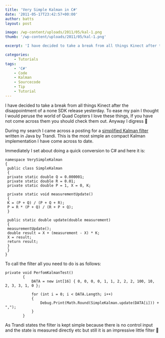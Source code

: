 ```yaml
---
title: 'Very Simple Kalman in C#'
date: '2011-05-17T23:42:57+00:00'
author: batts
layout: post

image: /wp-content/uploads/2011/05/kal-1.png
thumb: '/wp-content/uploads/2011/05/kal-1.png'

excerpt: 'I have decided to take a break from all things Kinect after the disappointment of a none SDK release yesterday'

categories:
    - Tutorials
tags:
    - 'C#'
    - Code
    - Kalman
    - Sourcecode
    - Tip
    - Tutorial
---
```


I have decided to take a break from all things Kinect after the disappointment of a none SDK release yesterday. To ease my pain I thought I would peruse the world of Quad Copters I love these things, If you have not come across them you should check them out. Anyway I digress 🙂

During my search I came across a posting for a [simplified Kalman filter](http://trandi.wordpress.com/2011/05/16/kalman-filter-simplified-version/) written in Java by Trandi. This is the most simple an compact Kalman implementation I have come across to date.

Immediately I set about doing a quick conversion to C# and here it is:

```
namespace VerySimpleKalman
{
 public class SimpleKalman
 {
 private static double Q = 0.000001;
 private static double R = 0.01;
 private static double P = 1, X = 0, K;

 private static void measurementUpdate()
 {
 K = (P + Q) / (P + Q + R);
 P = R * (P + Q) / (R + P + Q);
 }

 public static double update(double measurement)
 {
 measurementUpdate();
 double result = X + (measurement - X) * K;
 X = result;
 return result;
 }
 }
}
```

To call the filter all you need to do is as follows:

```
private void PerfomKalmanTest()
        {
            DATA = new int[16] { 0, 0, 0, 0, 1, 1, 2, 2, 2, 100, 10, 2, 3, 3, 1, 0 };

            for (int i = 0; i < DATA.Length; i++)
            {
                Debug.Print(Math.Round(SimpleKalman.update(DATA[i])) + ",");
            }
        }
```

As Trandi states the filter is kept simple because there is no control input and the state is measured directly etc but still it is an impressive little filter 🙂